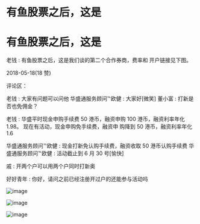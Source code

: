 # 有鱼股票之后，这是

# 有鱼股票之后，这是

老钱 : 有鱼股票之后，这是我们谈的第二个合作券商，费率和 开户链接见下图。

2018-05-18(18 赞)

评论区：

老钱 : 大家有问题可以问他 华盛通服务顾问℡欧健 : 大家好[微笑] 董小富 : 打新是否也免佣金？

老钱 : 华盛平时现金申购手续费 50 港币，融资申购 100 港币，融资利率年化 1.98。 现在有活动，现金申购免手续费，融资申 购降到 50 港币，融资利率年化 1.6

华盛通服务顾问℡欧健 : 现金打新免认购手续费，融资收取 50 港币认购手续费 华盛通服务顾问℡欧健 : 活动截止到 6 月 30 号[愉快]

戚 : 开两个户可以用两个户同时打新奥

好好青年 : 你好，请问之前已经注册开过户的还能参与活动吗

![image](img/Image_767.png)

![image](img/Image_768.png)

![image](img/Image_769.png)